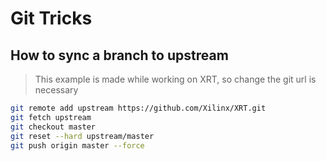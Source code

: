 # Git Tricks

## How to sync a branch to upstream

> This example is made while working on XRT, so change the git url is necessary

```bash
git remote add upstream https://github.com/Xilinx/XRT.git
git fetch upstream
git checkout master
git reset --hard upstream/master 
git push origin master --force
```
